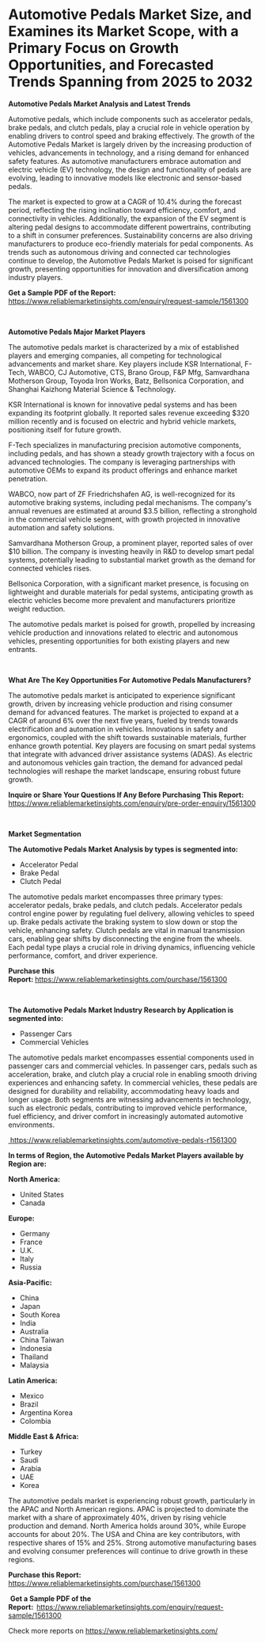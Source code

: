<p><h1>Automotive Pedals Market Size, and Examines its Market Scope, with a Primary Focus on Growth Opportunities, and Forecasted Trends Spanning from 2025 to 2032</h1></p><p><strong>Automotive Pedals Market Analysis and Latest Trends</strong></p>
<p><p>Automotive pedals, which include components such as accelerator pedals, brake pedals, and clutch pedals, play a crucial role in vehicle operation by enabling drivers to control speed and braking effectively. The growth of the Automotive Pedals Market is largely driven by the increasing production of vehicles, advancements in technology, and a rising demand for enhanced safety features. As automotive manufacturers embrace automation and electric vehicle (EV) technology, the design and functionality of pedals are evolving, leading to innovative models like electronic and sensor-based pedals. </p><p>The market is expected to grow at a CAGR of 10.4% during the forecast period, reflecting the rising inclination toward efficiency, comfort, and connectivity in vehicles. Additionally, the expansion of the EV segment is altering pedal designs to accommodate different powertrains, contributing to a shift in consumer preferences. Sustainability concerns are also driving manufacturers to produce eco-friendly materials for pedal components. As trends such as autonomous driving and connected car technologies continue to develop, the Automotive Pedals Market is poised for significant growth, presenting opportunities for innovation and diversification among industry players.</p></p>
<p><strong>Get a Sample PDF of the Report:&nbsp;</strong> <a href="https://www.reliablemarketinsights.com/enquiry/request-sample/1561300?utm_campaign=3369&utm_medium=2&utm_source=Github&utm_content=ia&utm_term=30032025&utm_id=automotive-pedals">https://www.reliablemarketinsights.com/enquiry/request-sample/1561300</a></p>
<p>&nbsp;</p>
<p><strong>Automotive Pedals Major Market Players</strong></p>
<p><p>The automotive pedals market is characterized by a mix of established players and emerging companies, all competing for technological advancements and market share. Key players include KSR International, F-Tech, WABCO, CJ Automotive, CTS, Brano Group, F&P Mfg, Samvardhana Motherson Group, Toyoda Iron Works, Batz, Bellsonica Corporation, and Shanghai Kaizhong Material Science & Technology.</p><p>KSR International is known for innovative pedal systems and has been expanding its footprint globally. It reported sales revenue exceeding $320 million recently and is focused on electric and hybrid vehicle markets, positioning itself for future growth.</p><p>F-Tech specializes in manufacturing precision automotive components, including pedals, and has shown a steady growth trajectory with a focus on advanced technologies. The company is leveraging partnerships with automotive OEMs to expand its product offerings and enhance market penetration.</p><p>WABCO, now part of ZF Friedrichshafen AG, is well-recognized for its automotive braking systems, including pedal mechanisms. The company's annual revenues are estimated at around $3.5 billion, reflecting a stronghold in the commercial vehicle segment, with growth projected in innovative automation and safety solutions.</p><p>Samvardhana Motherson Group, a prominent player, reported sales of over $10 billion. The company is investing heavily in R&D to develop smart pedal systems, potentially leading to substantial market growth as the demand for connected vehicles rises.</p><p>Bellsonica Corporation, with a significant market presence, is focusing on lightweight and durable materials for pedal systems, anticipating growth as electric vehicles become more prevalent and manufacturers prioritize weight reduction.</p><p>The automotive pedals market is poised for growth, propelled by increasing vehicle production and innovations related to electric and autonomous vehicles, presenting opportunities for both existing players and new entrants.</p></p>
<p>&nbsp;</p>
<p><strong>What Are The Key Opportunities For Automotive Pedals Manufacturers?</strong></p>
<p><p>The automotive pedals market is anticipated to experience significant growth, driven by increasing vehicle production and rising consumer demand for advanced features. The market is projected to expand at a CAGR of around 6% over the next five years, fueled by trends towards electrification and automation in vehicles. Innovations in safety and ergonomics, coupled with the shift towards sustainable materials, further enhance growth potential. Key players are focusing on smart pedal systems that integrate with advanced driver assistance systems (ADAS). As electric and autonomous vehicles gain traction, the demand for advanced pedal technologies will reshape the market landscape, ensuring robust future growth.</p></p>
<p><strong>Inquire or Share Your Questions If Any Before Purchasing This Report:</strong> <a href="https://www.reliablemarketinsights.com/enquiry/pre-order-enquiry/1561300?utm_campaign=3369&utm_medium=2&utm_source=Github&utm_content=ia&utm_term=30032025&utm_id=automotive-pedals">https://www.reliablemarketinsights.com/enquiry/pre-order-enquiry/1561300</a></p>
<p>&nbsp;</p>
<p><strong>Market Segmentation</strong></p>
<p><strong>The Automotive Pedals Market Analysis by types is segmented into:</strong></p>
<p><ul><li>Accelerator Pedal</li><li>Brake Pedal</li><li>Clutch Pedal</li></ul></p>
<p><p>The automotive pedals market encompasses three primary types: accelerator pedals, brake pedals, and clutch pedals. Accelerator pedals control engine power by regulating fuel delivery, allowing vehicles to speed up. Brake pedals activate the braking system to slow down or stop the vehicle, enhancing safety. Clutch pedals are vital in manual transmission cars, enabling gear shifts by disconnecting the engine from the wheels. Each pedal type plays a crucial role in driving dynamics, influencing vehicle performance, comfort, and driver experience.</p></p>
<p><strong>Purchase this Report:&nbsp;</strong><a href="https://www.reliablemarketinsights.com/purchase/1561300?utm_campaign=3369&utm_medium=2&utm_source=Github&utm_content=ia&utm_term=30032025&utm_id=automotive-pedals">https://www.reliablemarketinsights.com/purchase/1561300</a></p>
<p>&nbsp;</p>
<p><strong>The Automotive Pedals Market Industry Research by Application is segmented into:</strong></p>
<p><ul><li>Passenger Cars</li><li>Commercial Vehicles</li></ul></p>
<p><p>The automotive pedals market encompasses essential components used in passenger cars and commercial vehicles. In passenger cars, pedals such as acceleration, brake, and clutch play a crucial role in enabling smooth driving experiences and enhancing safety. In commercial vehicles, these pedals are designed for durability and reliability, accommodating heavy loads and longer usage. Both segments are witnessing advancements in technology, such as electronic pedals, contributing to improved vehicle performance, fuel efficiency, and driver comfort in increasingly automated automotive environments.</p></p>
<p><a href="https://www.reliablemarketinsights.com/automotive-pedals-r1561300?utm_campaign=3369&utm_medium=2&utm_source=Github&utm_content=ia&utm_term=30032025&utm_id=automotive-pedals">&nbsp;https://www.reliablemarketinsights.com/automotive-pedals-r1561300</a></p>
<p><strong>In terms of Region, the Automotive Pedals Market Players available by Region are:</strong></p>
<p>
    <p> <strong> North America: </strong>
        <ul>
            <li>United States</li>
            <li>Canada</li>
        </ul>
        </p> 
    <p> <strong> Europe: </strong>
        <ul>
            <li>Germany</li>
            <li>France</li>
            <li>U.K.</li>
            <li>Italy</li>
            <li>Russia</li>
        </ul>
        </p> 
    <p> <strong> Asia-Pacific: </strong>
        <ul>
            <li>China</li>
            <li>Japan</li>
            <li>South Korea</li>
            <li>India</li>
            <li>Australia</li>
            <li>China Taiwan</li>
            <li>Indonesia</li>
            <li>Thailand</li>
            <li>Malaysia</li>
        </ul>
        </p> 
    <p> <strong> Latin America: </strong>
        <ul>
            <li>Mexico</li>
            <li>Brazil</li>
            <li>Argentina Korea</li>
            <li>Colombia</li>
        </ul>
        </p> 
    <p> <strong> Middle East & Africa: </strong>
        <ul>
            <li>Turkey</li>
            <li>Saudi</li>
            <li>Arabia</li>
            <li>UAE</li>
            <li>Korea</li>
        </ul>
    </p>
    </p>
<p><p>The automotive pedals market is experiencing robust growth, particularly in the APAC and North American regions. APAC is projected to dominate the market with a share of approximately 40%, driven by rising vehicle production and demand. North America holds around 30%, while Europe accounts for about 20%. The USA and China are key contributors, with respective shares of 15% and 25%. Strong automotive manufacturing bases and evolving consumer preferences will continue to drive growth in these regions.</p></p>
<p><strong>Purchase this Report: </strong><a href="https://www.reliablemarketinsights.com/purchase/1561300?utm_campaign=3369&utm_medium=2&utm_source=Github&utm_content=ia&utm_term=30032025&utm_id=automotive-pedals">https://www.reliablemarketinsights.com/purchase/1561300</a></p>
<p>&nbsp;<strong>Get a Sample PDF of the Report:&nbsp;&nbsp;</strong><a href="https://www.reliablemarketinsights.com/enquiry/request-sample/1561300?utm_campaign=3369&utm_medium=2&utm_source=Github&utm_content=ia&utm_term=30032025&utm_id=automotive-pedals">https://www.reliablemarketinsights.com/enquiry/request-sample/1561300</a></p>
<p><strong></strong></p>
<p>Check more reports on <a href="https://www.reliablemarketinsights.com/?utm_campaign=3369&utm_medium=2&utm_source=Github&utm_content=ia&utm_term=30032025&utm_id=automotive-pedals">https://www.reliablemarketinsights.com/</a></p>